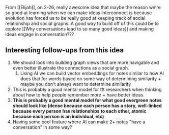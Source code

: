 From [[Elijah]], on 2-26, really awesome idea that maybe the reason we're so good at learning when we can make ideas interconnect is because evolution has forced us to be really good at keeping track of social relationship and social graphs. A good way to build off of this could be to explore [[Why conversations lead to so many good ideas]] and making ideas engage in conversation???

## Interesting follow-ups from this idea
1. We should look into building graph views that are more navigable and even better illustrate the connections as a social graph.
	1. Using AI we can build vector embeddings for notes similar to how AI does that for words based on some way of determining similarity + maybe you don't always want to determine similarity
2. This is probably a good mental model for tft researchers when thinking about how to help people remember more + have better ideas.
3. **This is probably a good mental model for what good evergreen notes should look like (dense because each person has a story, well-linked because every person has relationships to each other, atomic because each person is an individual, etc)**
4. Having some cool feature where AI can make 2+ notes "have a conversation" in some way?